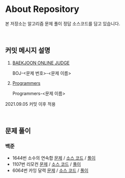 # About Repository

본 저장소는 알고리즘 문제 풀이 정답 소스코드를 담고 있습니다.

<br/>

## 커밋 메시지 설명

1. [BAEKJOON ONLINE JUDGE](https://www.acmicpc.net)

    BOJ-<문제 번호>-<문제 이름>

2. [Programmers](https://programmers.co.kr)

    Programmers-<문제 이름>

2021.09.05 커밋 이후 적용

<br/>

## 문제 풀이

### 백준

- 1644번 소수의 연속합 [문제](https://www.acmicpc.net/problem/1644) / [소스 코드](BOJ/1644-prime_sum.cpp) / [풀이](https://distinct-bulb-c95.notion.site/1644-85119f79ffce4bfd9fcc1b91da36e288)
- 1107번 리모컨 [문제](https://www.acmicpc.net/problem/1107) / [소스 코드](BOJ/1107-remotecontroller.cpp) / [풀이](https://distinct-bulb-c95.notion.site/1107-0a7ecbe49469467da7846c65c48f720a)
- 6064번 카잉 달력 [문제](https://www.acmicpc.net/problem/1107) / [소스 코드](BOJ/6064-kaying.cpp) / [풀이](https://distinct-bulb-c95.notion.site/6064-5723fe949b8f45b7ac9e98394e808312)